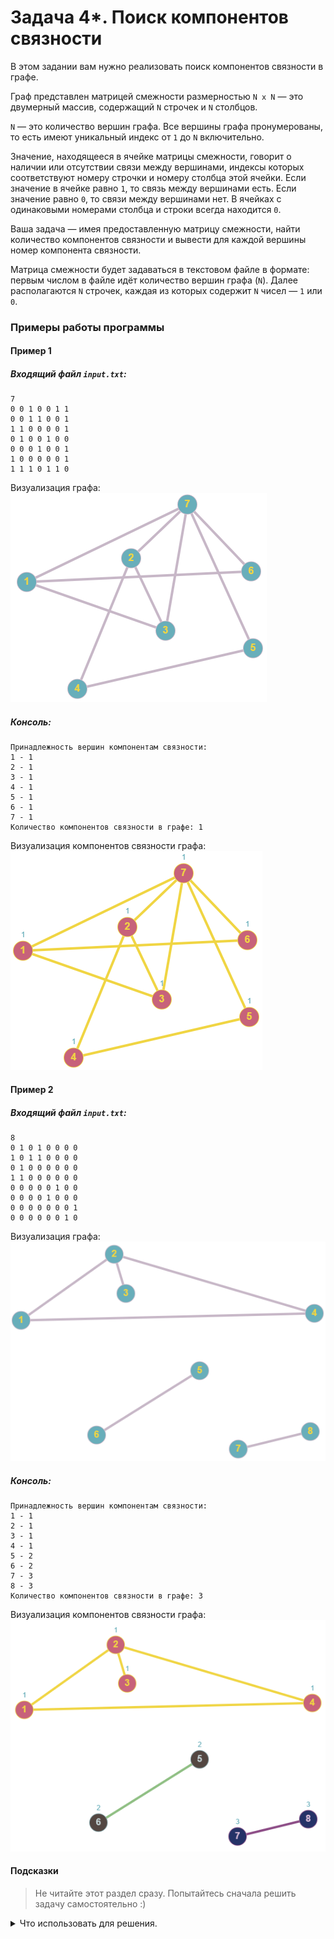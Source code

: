 # Задача 4*. Поиск компонентов связности
В этом задании вам нужно реализовать поиск компонентов связности в графе.

Граф представлен матрицей смежности размерностью `N x N` — это двумерный массив, содержащий `N` строчек и `N` столбцов.

`N` — это количество вершин графа. Все вершины графа пронумерованы, то есть имеют уникальный индекс от `1` до `N` включительно.

Значение, находящееся в ячейке матрицы смежности, говорит о наличии или отсутствии связи между вершинами, индексы которых соответствуют номеру строчки и номеру столбца этой ячейки. Если значение в ячейке равно `1`, то связь между вершинами есть. Если значение равно `0`, то связи между вершинами нет. В ячейках с одинаковыми номерами столбца и строки всегда находится `0`.

Ваша задача — имея предоставленную матрицу смежности, найти количество компонентов связности и вывести для каждой вершины номер компонента связности.

Матрица смежности будет задаваться в текстовом файле в формате: первым числом в файле идёт количество вершин графа (`N`). Далее располагаются `N` строчек, каждая из которых содержит `N` чисел — `1` или `0`.

### Примеры работы программы
#### Пример 1
##### Входящий файл `input.txt`:
```
7
0 0 1 0 0 1 1
0 0 1 1 0 0 1
1 1 0 0 0 0 1
0 1 0 0 1 0 0 
0 0 0 1 0 0 1 
1 0 0 0 0 0 1 
1 1 1 0 1 1 0
```

Визуализация графа: ![Граф 1](graph1_empty.png)
##### Консоль:
```
Принадлежность вершин компонентам связности:
1 - 1
2 - 1
3 - 1
4 - 1
5 - 1
6 - 1
7 - 1
Количество компонентов связности в графе: 1
```

Визуализация компонентов связности графа: ![Граф 1 компоненты связности](graph1_components.png)
#### Пример 2
##### Входящий файл `input.txt`:
```
8
0 1 0 1 0 0 0 0 
1 0 1 1 0 0 0 0 
0 1 0 0 0 0 0 0 
1 1 0 0 0 0 0 0 
0 0 0 0 0 1 0 0 
0 0 0 0 1 0 0 0 
0 0 0 0 0 0 0 1 
0 0 0 0 0 0 1 0 
```

Визуализация графа: ![Граф 2](graph2_empty.png)
##### Консоль:
```
Принадлежность вершин компонентам связности:
1 - 1
2 - 1
3 - 1
4 - 1
5 - 2
6 - 2
7 - 3
8 - 3
Количество компонентов связности в графе: 3
```
Визуализация компонентов связности графа: ![Граф 2 компоненты связности](graph2_components.png)

#### Подсказки

> Не читайте этот раздел сразу. Попытайтесь сначала решить задачу самостоятельно :)

<details>

<summary>Что использовать для решения.</summary>

Для чтения из файла используйте `std::ifstream`.

Для хранения матрицы смежности используйте двумерный динамический массив.

Вам понадобится одномерный динамический массив для хранения информации о компонентах связности.

Алгоритм поиска компонентов связности описан в лекции.

</details>
